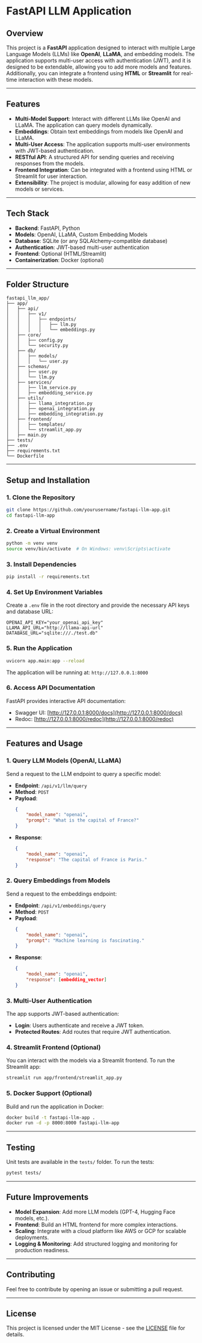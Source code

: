 
# FastAPI LLM Application

## Overview
This project is a **FastAPI** application designed to interact with multiple Large Language Models (LLMs) like **OpenAI**, **LLaMA**, and embedding models. The application supports multi-user access with authentication (JWT), and it is designed to be extendable, allowing you to add more models and features. Additionally, you can integrate a frontend using **HTML** or **Streamlit** for real-time interaction with these models.

---

## Features

- **Multi-Model Support**: Interact with different LLMs like OpenAI and LLaMA. The application can query models dynamically.
- **Embeddings**: Obtain text embeddings from models like OpenAI and LLaMA.
- **Multi-User Access**: The application supports multi-user environments with JWT-based authentication.
- **RESTful API**: A structured API for sending queries and receiving responses from the models.
- **Frontend Integration**: Can be integrated with a frontend using HTML or Streamlit for user interaction.
- **Extensibility**: The project is modular, allowing for easy addition of new models or services.

---

## Tech Stack

- **Backend**: FastAPI, Python
- **Models**: OpenAI, LLaMA, Custom Embedding Models
- **Database**: SQLite (or any SQLAlchemy-compatible database)
- **Authentication**: JWT-based multi-user authentication
- **Frontend**: Optional (HTML/Streamlit)
- **Containerization**: Docker (optional)
  
---

## Folder Structure

```
fastapi_llm_app/
├── app/
│   ├── api/
│   │   ├── v1/
│   │   │   ├── endpoints/
│   │   │   │   ├── llm.py
│   │   │   │   └── embeddings.py
│   ├── core/
│   │   ├── config.py
│   │   └── security.py
│   ├── db/
│   │   ├── models/
│   │   │   └── user.py
│   ├── schemas/
│   │   ├── user.py
│   │   └── llm.py
│   ├── services/
│   │   ├── llm_service.py
│   │   ├── embedding_service.py
│   ├── utils/
│   │   ├── llama_integration.py
│   │   ├── openai_integration.py
│   │   ├── embedding_integration.py
│   ├── frontend/
│   │   ├── templates/
│   │   └── streamlit_app.py
│   ├── main.py
├── tests/
├── .env
├── requirements.txt
└── Dockerfile
```

---

## Setup and Installation

### 1. Clone the Repository
```bash
git clone https://github.com/yourusername/fastapi-llm-app.git
cd fastapi-llm-app
```

### 2. Create a Virtual Environment
```bash
python -m venv venv
source venv/bin/activate  # On Windows: venv\Scripts\activate
```

### 3. Install Dependencies
```bash
pip install -r requirements.txt
```

### 4. Set Up Environment Variables
Create a `.env` file in the root directory and provide the necessary API keys and database URL:
```
OPENAI_API_KEY="your_openai_api_key"
LLAMA_API_URL="http://llama-api-url"
DATABASE_URL="sqlite:///./test.db"
```

### 5. Run the Application
```bash
uvicorn app.main:app --reload
```

The application will be running at: `http://127.0.0.1:8000`

### 6. Access API Documentation
FastAPI provides interactive API documentation:
- Swagger UI: [http://127.0.0.1:8000/docs](http://127.0.0.1:8000/docs)
- Redoc: [http://127.0.0.1:8000/redoc](http://127.0.0.1:8000/redoc)

---

## Features and Usage

### 1. Query LLM Models (OpenAI, LLaMA)
Send a request to the LLM endpoint to query a specific model:
- **Endpoint**: `/api/v1/llm/query`
- **Method**: `POST`
- **Payload**:
    ```json
    {
        "model_name": "openai",
        "prompt": "What is the capital of France?"
    }
    ```
- **Response**:
    ```json
    {
        "model_name": "openai",
        "response": "The capital of France is Paris."
    }
    ```

### 2. Query Embeddings from Models
Send a request to the embeddings endpoint:
- **Endpoint**: `/api/v1/embeddings/query`
- **Method**: `POST`
- **Payload**:
    ```json
    {
        "model_name": "openai",
        "prompt": "Machine learning is fascinating."
    }
    ```
- **Response**:
    ```json
    {
        "model_name": "openai",
        "response": [embedding_vector]
    }
    ```

### 3. Multi-User Authentication
The app supports JWT-based authentication:
- **Login**: Users authenticate and receive a JWT token.
- **Protected Routes**: Add routes that require JWT authentication.

### 4. Streamlit Frontend (Optional)
You can interact with the models via a Streamlit frontend. To run the Streamlit app:
```bash
streamlit run app/frontend/streamlit_app.py
```

### 5. Docker Support (Optional)
Build and run the application in Docker:
```bash
docker build -t fastapi-llm-app .
docker run -d -p 8000:8000 fastapi-llm-app
```

---

## Testing

Unit tests are available in the `tests/` folder. To run the tests:
```bash
pytest tests/
```

---

## Future Improvements

- **Model Expansion**: Add more LLM models (GPT-4, Hugging Face models, etc.).
- **Frontend**: Build an HTML frontend for more complex interactions.
- **Scaling**: Integrate with a cloud platform like AWS or GCP for scalable deployments.
- **Logging & Monitoring**: Add structured logging and monitoring for production readiness.

---

## Contributing

Feel free to contribute by opening an issue or submitting a pull request.

---

## License

This project is licensed under the MIT License - see the [LICENSE](LICENSE) file for details.

